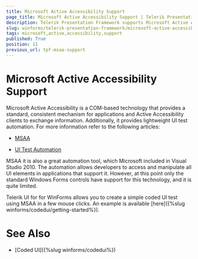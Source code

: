 ```yaml
---
title: Microsoft Active Accessibility Support
page_title: Microsoft Active Accessibility Support | Telerik Presentation Framework
description: Telerik Presentation Framework supports Microsoft Active Accessibility.
slug: winforms/telerik-presentation-framework/microsoft-active-accessibility-support
tags: microsoft,active,accessibility,support
published: True
position: 11
previous_url: tpf-msaa-support
---
```


# Microsoft Active Accessibility Support

Microsoft Active Accessibility is a COM-based technology that provides a standard, consistent mechanism for applications and Active Accessibility clients to exchange information. Additionally, it provides lightweight UI test automation. For more information refer to the following articles:

* [MSAA](http://msdn.microsoft.com/en-us/library/ms971310.aspx)

* [UI Test Automation](http://msdn.microsoft.com/en-us/magazine/cc163864.aspx)

MSAA it is also a great automation tool, which Microsoft included in Visual Studio 2010. The automation allows developers to access and manipulate all UI elements in applications that support it. However, at this point only the standard Windows Forms controls have support for this technology, and it is quite limited.

Telerik UI for for WinForms allows you to create a simple coded UI test using MSAA in a few mouse clicks. An example is available [here]({%slug winforms/codedui/getting-started%}).
        

# See Also

* [Coded UI]({%slug winforms/codedui%})



